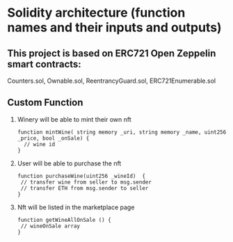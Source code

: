 # Solidity architecture (function names and their inputs and outputs)

## This project is based on ERC721 Open Zeppelin smart contracts:
Counters.sol, Ownable.sol, ReentrancyGuard.sol, ERC721Enumerable.sol

## Custom Function
1. Winery will be able to mint their own nft
    ``` solidity
    function mintWine( string memory _uri, string memory _name, uint256 _price, bool _onSale) {
      // wine id
    }
    ```
	
2. User will be able to purchase the nft
   ``` solidity
   function purchaseWine(uint256 _wineId)  {
    // transfer wine from seller to msg.sender
    // transfer ETH from msg.sender to seller
   }
   ```

3. Nft will be listed in the marketplace page
   ``` solidity
   function getWineAllOnSale () {
    // wineOnSale array
   }
   ```
